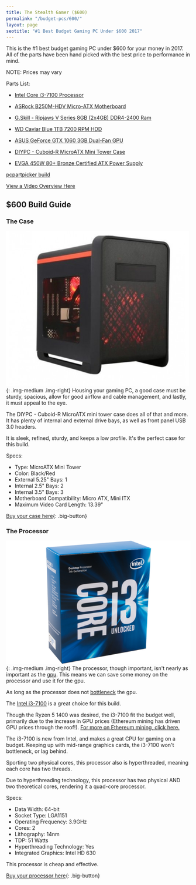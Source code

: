 ```yaml
---
title: The Stealth Gamer ($600)
permalink: "/budget-pcs/600/"
layout: page
seotitle: "#1 Best Budget Gaming PC Under $600 2017" 
---
```


This is the #1 best budget gaming PC under $600 for your money in 2017. All of the parts have been hand picked with the best price to performance in mind.

NOTE: Prices may vary 

Parts List: 

* [Intel Core i3-7100 Processor](https://www.amazon.com/gp/product/B01NCESRJX/ref=as_li_tl?ie=UTF8&tag=cryptocurrency06-20&camp=1789&creative=9325&linkCode=as2&creativeASIN=B01NCESRJX&linkId=fac1805aac3fc25a5d6e98b6b2469e48)

* [ASRock B250M-HDV Micro-ATX Motherboard](https://www.amazon.com/gp/product/B01N9BY912/ref=as_li_tl?ie=UTF8&tag=cryptocurrency06-20&camp=1789&creative=9325&linkCode=as2&creativeASIN=B01N9BY912&linkId=6b6b6e19af89dfba6b3f388ed0e6834c)

* [G.Skill - Ripjaws V Series 8GB (2x4GB) DDR4-2400 Ram](https://www.amazon.com/gp/product/B013GHSKR8/ref=as_li_tl?ie=UTF8&tag=cryptocurrency06-20&camp=1789&creative=9325&linkCode=as2&creativeASIN=B013GHSKR8&linkId=0d7334df1529271aaa95c45fa55c1e7f)

* [WD Caviar Blue 1TB 7200 RPM HDD](https://www.amazon.com/gp/product/B0088PUEPK/ref=as_li_tl?ie=UTF8&tag=cryptocurrency06-20&camp=1789&creative=9325&linkCode=as2&creativeASIN=B0088PUEPK&linkId=ebd1ec7b7b862a7d17070d2b1ea21b01)

* [ASUS GeForce GTX 1060 3GB Dual-Fan GPU](https://www.amazon.com/gp/product/B01KMVHB6M/ref=as_li_tl?ie=UTF8&tag=cryptocurrency06-20&camp=1789&creative=9325&linkCode=as2&creativeASIN=B01KMVHB6M&linkId=aec81717edcff45b3aeba975cf39c359)

* [DIYPC - Cuboid-R MicroATX Mini Tower Case](https://www.amazon.com/gp/product/B01AJBRVUQ/ref=as_li_tl?ie=UTF8&tag=cryptocurrency06-20&camp=1789&creative=9325&linkCode=as2&creativeASIN=B01AJBRVUQ&linkId=0fc2541ae26085be3fa95cc78f5af70c)

* [EVGA 450W 80+ Bronze Certified ATX Power Supply](https://www.amazon.com/gp/product/B01F5LX55K/ref=as_li_tl?ie=UTF8&tag=cryptocurrency06-20&camp=1789&creative=9325&linkCode=as2&creativeASIN=B01F5LX55K&linkId=b4024f6293eca89ef2d4d4d1591445a9)

[pcpartpicker build](https://pcpartpicker.com/list/TyvfzM)

<a href="#video"> View a Video Overview Here</a> 

## $600 Build Guide

### The Case
![Cuboid-r1](/img/case/cuboid-r1.jpg "Cuboid R1"){: .img-medium .img-right}
Housing your gaming PC, a good case must be sturdy, spacious, allow for good airflow and cable management, and lastly, it must appeal to the eye. 

The DIYPC - Cuboid-R MicroATX mini tower case does all of that and more. It has plenty of internal and external drive bays, as well as front panel USB 3.0 headers.

 It is sleek, refined, sturdy, and keeps a low profile. It's the perfect case for this build.

Specs: 

* Type: MicroATX Mini Tower
* Color: Black/Red 
* External 5.25" Bays: 1
* Internal 2.5" Bays: 2
* Internal 3.5" Bays: 3
* Motherboard Compatibility: Micro ATX, Mini ITX 
* Maximum Video Card Length: 13.39"

[Buy your case here](https://www.amazon.com/gp/product/B01AJBRVUQ/ref=as_li_tl?ie=UTF8&tag=cryptocurrency06-20&camp=1789&creative=9325&linkCode=as2&creativeASIN=B01AJBRVUQ&linkId=0fc2541ae26085be3fa95cc78f5af70c){: .big-button}

### The Processor 
![i3-7100](/img/cpu/i3.png "Intel Core i3-7100"){: .img-medium .img-right}
The processor, though important, isn't nearly as important as the <a href="600gpu">gpu</a>. This means we can save some money on the processor and use it for the gpu. 

As long as the processor does not [bottleneck](http://www.tomshardware.com/answers/id-1683595/detect-cpu-bottleneck.html) the gpu. 

The [Intel i3-7100](https://www.amazon.com/gp/product/B01NCESRJX/ref=as_li_tl?ie=UTF8&tag=cryptocurrency06-20&camp=1789&creative=9325&linkCode=as2&creativeASIN=B01NCESRJX&linkId=fac1805aac3fc25a5d6e98b6b2469e48) is a great choice for this build. 

Though the Ryzen 5 1400 was desired, the i3-7100 fit the budget well, primarily due to the increase in GPU prices (Ethereum mining has driven GPU prices through the roof!). [For more on Ethereum mining, click here.](/crypto-mining/ethereum-hardware/)

The i3-7100 is new from Intel, and makes a great CPU for gaming on a budget. Keeping up with mid-range graphics cards, the i3-7100 won't bottleneck, or lag behind. 

Sporting two physical cores, this processor also is hyperthreaded, meaning each core has two threads. 

Due to hyperthreading technology, this processor has two physical AND two theoretical cores, rendering it a quad-core processor. 

Specs: 

* Data Width: 64-bit
* Socket Type: LGA1151
* Operating Frequency: 3.9GHz 
* Cores: 2
* Lithography: 14nm
* TDP: 51 Watts
* Hyperthreading Technology: Yes
* Integrated Graphics: Intel HD 630

This processor is cheap and effective. 

[Buy your processor here](https://www.amazon.com/gp/product/B01NCESRJX/ref=as_li_tl?ie=UTF8&tag=cryptocurrency06-20&camp=1789&creative=9325&linkCode=as2&creativeASIN=B01NCESRJX&linkId=fac1805aac3fc25a5d6e98b6b2469e48){: .big-button}



<a id="video"></a>




